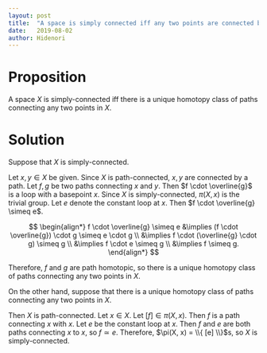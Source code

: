 ```yaml
---
layout: post
title:  "A space is simply connected iff any two points are connected by paths of a unique homotopy class"
date:   2019-08-02
author: Hidenori
---
```


# Proposition
A space $X$ is simply-connected iff there is a unique homotopy class of paths connecting any two points in $X$.

# Solution
Suppose that $X$ is simply-connected.

Let $x, y \in X$ be given.
Since $X$ is path-connected, $x, y$ are connected by a path.
Let $f, g$ be two paths connecting $x$ and $y$.
Then $f \cdot \overline{g}$ is a loop with a basepoint $x$.
Since $X$ is simply-connected, $\pi(X, x)$ is the trivial group.
Let $e$ denote the constant loop at $x$.
Then $f \cdot \overline{g} \simeq e$.

$$
\begin{align*}
  f \cdot \overline{g} \simeq e
    &\implies (f \cdot \overline{g}) \cdot g \simeq e \cdot g \\
    &\implies f \cdot (\overline{g} \cdot g) \simeq g \\
    &\implies f \cdot e \simeq g \\
    &\implies f \simeq g.
\end{align*}
$$

Therefore, $f$ and $g$ are path homotopic, so there is a unique homotopy class of paths connecting any two points in $X$.

On the other hand, suppose that there is a unique homotopy class of paths connecting any two points in $X$.

Then $X$ is path-connected.
Let $x \in X$.
Let $[f] \in \pi(X, x)$.
Then $f$ is a path connecting $x$ with $x$.
Let $e$ be the constant loop at $x$.
Then $f$ and $e$ are both paths connecting $x$ to $x$, so $f \simeq e$.
Therefore, $\pi(X, x) = \\{ [e] \\}$s, so $X$ is simply-connected.
